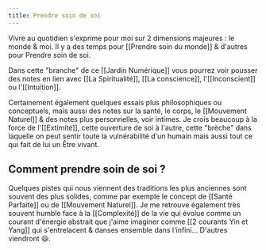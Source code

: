 ```yaml
---
title: Prendre soin de soi
---
```


Vivre au quotidien s'exprime pour moi sur 2 dimensions majeures : le monde & moi. Il y a des temps pour [[Prendre soin du monde]] & d'autres pour Prendre soin de soi.

Dans cette "branche" de ce [[Jardin Numérique]] vous pourrez voir pousser des notes en lien avec [[La Spiritualité]], [[La conscience]], l'[[Inconscient]] ou l'[[Intuition]].

Certainement également quelques essais plus philosophiques ou conceptuels, mais aussi des notes sur la santé, le corps, le [[Mouvement Naturel]] & des notes plus personnelles, voir intimes. Je crois beaucoup à la force de l'[[Extimité]], cette ouverture de soi à l'autre, cette "brèche" dans laquelle on peut sentir toute la vulnérabilité d'un humain mais aussi tout ce qui fait de lui un Être vivant.

## Comment prendre soin de soi ?
Quelques pistes qui nous viennent des traditions les plus anciennes sont souvent des plus solides, comme par exemple le concept de [[Santé Parfaite]] ou de [[Mouvement Naturel]]. 
Je me retrouve également très souvent humble face à la [[Complexité]] de la vie qui évolue comme un courant d'énergie abstrait que j'aime imaginer comme [[2 courants Yin et Yang]] qui s'entrelacent & danses ensemble dans l'infini...
D'autres viendront 😃.

